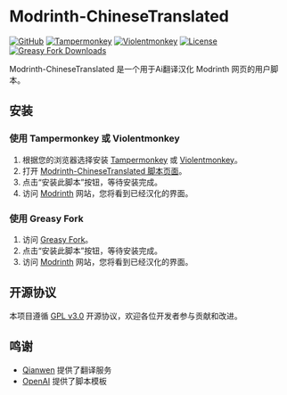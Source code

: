 # Modrinth-ChineseTranslated

[![GitHub](https://img.shields.io/badge/GitHub-Repo-blue?logo=github)](https://github.com/YlovexLN/Modrinth-ChineseTranslated)
[![Tampermonkey](https://img.shields.io/badge/Tampermonkey-Get%20Extension-blue?logo=tampermonkey&logoColor=white)](https://www.tampermonkey.net/)
[![Violentmonkey](https://img.shields.io/badge/Violentmonkey-Get%20Extension-orange?logo=violentmonkey&logoColor=white)](https://violentmonkey.github.io/)
[![License](https://img.shields.io/badge/License-GPL3.0-green.svg)](LICENSE)
[![Greasy Fork Downloads](https://img.shields.io/greasyfork/dm/code/526366-modrinth-chinesetranslated?label=Downloads&logo=greasyfork)](https://greasyfork.org/zh-CN/scripts/526366-modrinth-chinesetranslated)

Modrinth-ChineseTranslated 是一个用于Ai翻译汉化 Modrinth 网页的用户脚本。

## 安装

### 使用 Tampermonkey 或 Violentmonkey

1. 根据您的浏览器选择安装 [Tampermonkey](https://www.tampermonkey.net/) 或 [Violentmonkey](https://violentmonkey.github.io/)。
2. 打开 [Modrinth-ChineseTranslated 脚本页面](https://github.com/YlovexLN/Modrinth-ChineseTranslated/releases/latest/download/script.user.js)。
3. 点击“安装此脚本”按钮，等待安装完成。
4. 访问 [Modrinth](https://modrinth.com/) 网站，您将看到已经汉化的界面。

### 使用 Greasy Fork

1. 访问 [Greasy Fork](https://greasyfork.org/zh-CN/scripts/526366-modrinth-chinesetranslated)。
2. 点击“安装此脚本”按钮，等待安装完成。
3. 访问 [Modrinth](https://modrinth.com/) 网站，您将看到已经汉化的界面。

## 开源协议

本项目遵循 [GPL v3.0](https://www.gnu.org/licenses/gpl-3.0.html) 开源协议，欢迎各位开发者参与贡献和改进。

## 鸣谢

- [Qianwen](https://tongyi.aliyun.com/) 提供了翻译服务
- [OpenAI](https://openai.com/) 提供了脚本模板
